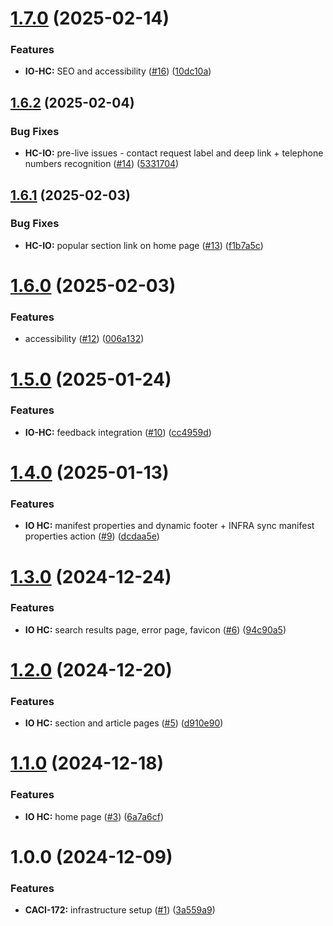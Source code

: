 # [1.7.0](https://github.com/pagopa/as-help-center/compare/v1.6.2...v1.7.0) (2025-02-14)


### Features

* **IO-HC:** SEO and accessibility ([#16](https://github.com/pagopa/as-help-center/issues/16)) ([10dc10a](https://github.com/pagopa/as-help-center/commit/10dc10a2f9da310c727c2a07011e9dd982c237ea))

## [1.6.2](https://github.com/pagopa/as-help-center/compare/v1.6.1...v1.6.2) (2025-02-04)


### Bug Fixes

* **HC-IO:** pre-live issues - contact request label and deep link + telephone numbers recognition ([#14](https://github.com/pagopa/as-help-center/issues/14)) ([5331704](https://github.com/pagopa/as-help-center/commit/5331704a4775362a4bcfeba3776f12d869c9df29))

## [1.6.1](https://github.com/pagopa/as-help-center/compare/v1.6.0...v1.6.1) (2025-02-03)


### Bug Fixes

* **HC-IO:** popular section link on home page ([#13](https://github.com/pagopa/as-help-center/issues/13)) ([f1b7a5c](https://github.com/pagopa/as-help-center/commit/f1b7a5c185adfa07342aab1425ac65eb229696e7))

# [1.6.0](https://github.com/pagopa/as-help-center/compare/v1.5.0...v1.6.0) (2025-02-03)


### Features

* accessibility ([#12](https://github.com/pagopa/as-help-center/issues/12)) ([006a132](https://github.com/pagopa/as-help-center/commit/006a132f0864c54bb6effc67837953157818c9d6))

# [1.5.0](https://github.com/pagopa/as-help-center/compare/v1.4.0...v1.5.0) (2025-01-24)


### Features

* **IO-HC:** feedback integration ([#10](https://github.com/pagopa/as-help-center/issues/10)) ([cc4959d](https://github.com/pagopa/as-help-center/commit/cc4959d0247a42d3bf9c03658939f6909ea91888))

# [1.4.0](https://github.com/pagopa/as-help-center/compare/v1.3.0...v1.4.0) (2025-01-13)


### Features

* **IO HC:** manifest properties and dynamic footer + INFRA sync manifest properties action ([#9](https://github.com/pagopa/as-help-center/issues/9)) ([dcdaa5e](https://github.com/pagopa/as-help-center/commit/dcdaa5e75f2b461b8c510ac94c34a9a50ff38274))

# [1.3.0](https://github.com/pagopa/as-help-center/compare/v1.2.0...v1.3.0) (2024-12-24)


### Features

* **IO HC:** search results page, error page, favicon ([#6](https://github.com/pagopa/as-help-center/issues/6)) ([94c90a5](https://github.com/pagopa/as-help-center/commit/94c90a5c7194a0b9165c81b9b1540693e869efff))

# [1.2.0](https://github.com/pagopa/as-help-center/compare/v1.1.0...v1.2.0) (2024-12-20)


### Features

* **IO HC:** section and article pages ([#5](https://github.com/pagopa/as-help-center/issues/5)) ([d910e90](https://github.com/pagopa/as-help-center/commit/d910e90a960546ac831283c6871cb21fff736b82))

# [1.1.0](https://github.com/pagopa/as-help-center/compare/v1.0.0...v1.1.0) (2024-12-18)


### Features

* **IO HC:** home page ([#3](https://github.com/pagopa/as-help-center/issues/3)) ([6a7a6cf](https://github.com/pagopa/as-help-center/commit/6a7a6cfe21d23e38ba1899f52c0820c92ddb4277))

# 1.0.0 (2024-12-09)


### Features

* **CACI-172:** infrastructure setup ([#1](https://github.com/pagopa/as-help-center/issues/1)) ([3a559a9](https://github.com/pagopa/as-help-center/commit/3a559a93961c02b038eeec4fb18bc8d98b309402))
